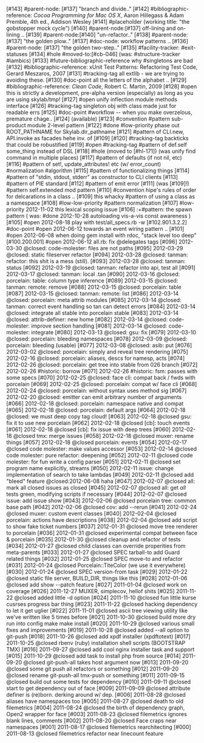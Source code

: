 [#143]       #parent-node: [#137] "branch and divide.."
[#142]       #bibliographic-reference: _Cocoa Programming for Mac OS X_,
               Aaron Hillegass & Adam Premble, 4th ed., Addison Wesley
[#141]       #placeholder (working title: "the gobstopper mock cycle")
[#140]       #parent-node:[#137] off-lining and on-lining ..
[#139]       #parent-node:[#140] "un-refactor.."
[#138]       #parent-node:[#137] "the golden plow.."
[#137]       #doc-node: workflow patterns ..
[#136]       #parent-node: [#137] "the golden two-step.."
[#135]       #facility-tracker: #exit-statuses
[#134] #hole #moved-to:[#cb-046]  (was: #structure-tracker #iambics)
[#133]       #future-bibliographic-reference why #singletons are bad
[#132]       #bibliographic-reference: xUnit Test Patterns: Refactoring
               Test Code, Gerard Meszaros, 2007
[#131]       #tracking-tag all extlib - we are trying to avoiding these.
[#130]       #doc-point  all the letters of the alphabet ..
[#129]       #bibliographic-reference: _Clean Code_, Robert C. Martin, 2009
[#128] #open this is strictly a development, pre-alpha version
               (especially) as long as you are using skylab/tmp!
[#127] #open unify inflection module methods interface
[#126]       #tracking-tag singleton obj with class made just for readable errs
[#125]       #doc-point #workflow -- when you make overzelous, premature chage..
[#124]       (available)
[#123]       #convention #pattern sub-product module 2-level pattern
[#122]       #done #low-priority phase out ROOT_PATHNAME for Skylab.dir_pathname
[#121]       #pattern of CLI.new, API.invoke as facades hehe inv. of [#109]
[#120]       #tracking-tag backticks that could be robustified
[#119] #open #tracking-tag #pattern of def.self some_thing instead of DSL
[#118] #hole (moved to [#hl-171]) (was unify find command in multiple places)
[#117]       #pattern of defaults (if not nil, etc)
[#116]       #pattern of set!, update_attributes! etc (w/ error_count)
               #normalization #algorithm
[#115]       #pattern of functionalizing things
[#114]       #pattern of "stdin, stdout, stderr" as constructor to CLI clients
[#113]       #pattern of PIE standard
[#112]       #pattern of emit error
[#111]       (was [#109]!) #pattern self.extended mod pattern
[#110]       #convention hipe's rules of order for delcarations in a class ..
[#109]       this whacky #pattern of using a class as a namespace
[#108]       #low-low-priority #pattern normalization
[#107]       #low-priority 2012-11-02 this lexical scoping issue
[#106]       :+#pattern: the spawn pattern
             ( was: #done 2012-10-28 autoloading vis-a-vis const awareness )
[#105] #open 2012-08-18 play with test/all_specs.rb -w
[#102.901.3.2.2] #doc-point #open 2012-06-12 towards an event wiring pattern ..
[#101] #open 2012-06-08 when doing gem install with rdoc, "stack level too deep"
[#100.200.001] #open 2012-06-12 all.rb: fix @delegates tags
[#096] 2012-03-30 @closed: code-molester: files are not paths
[#095] 2012-03-29 @closed: static fileserver refactor
[#094] 2012-03-28 @closed: tanman: refactor: this shit is a mess (still).
[#093] 2012-03-28 @closed: tanman: status
[#092] 2012-03-19 @closed: tanman: refactor into api, test all
[#091] 2012-03-17 @closed: tanman: local .tan
[#090] 2012-03-16 @closed: porcelain: table: column type inference
[#089] 2012-03-15 @closed: tanman: remote: remove
[#088] 2012-03-15 @closed: porcelain: table
[#087] 2012-03-15 @closed: tanman: remote: list
[#086] 2012-03-14 @closed: porcelain: meta attrib modules
[#085] 2012-03-14 @closed: tanman: correct event handling so tan can detect errors
[#084] 2012-03-14 @closed: integrate all stable into porcelain stable
[#083] 2012-03-14 @closed: attrib-definer: new home
[#082] 2012-03-14 @closed: code-molester: improve section handling
[#081] 2012-03-14 @closed: code-molester: integrate
[#080] 2012-03-13 @closed: gsu: fix
[#079] 2012-03-10 @closed: porcelain: bleeding namespaces
[#078] 2012-03-09 @closed: porcelain: bleeding (usable)
[#077] 2012-03-08 @closed: asib: put
[#076] 2012-03-02 @closed: porcelain: simply and reveal tree rendering
[#075] 2012-02-16 @closed: porcelain: aliases, descs for namesp, acts
[#074] 2012-02-26 @closed: porcelain: get tree into stable from 026 branch
[#072] 2012-02-26 #historic: borrow
[#071] 2012-02-26 #historic: fsm: passes with some specs
[#070] 2012-02-25 @closed: face cli: compat back / fwds with porcelain
[#069] 2012-02-25 @closed: porcelain: compat w/ face cli
[#068] 2012-02-24 @closed: porcelain: without syntax uses method sig
[#067] 2012-02-20 @closed: emitter can emit arbitrary number of arguments
[#066] 2012-02-18 @closed: porcelain: namespace native and compat
[#065] 2012-02-18 @closed: porcelain: default args
[#064] 2012-02-18 @closed: we must deep copy tag cloud!
[#063] 2012-02-18 @closed gsu: fix it to use new porcelain
[#062] 2012-02-18 @closed [cb]: touch events
[#061] 2012-02-18 @closed [cb]: fix issue with deep trees
[#060] 2012-02-18 @closed tmx: merge issues
[#058] 2012-02-18 @closed muxer: rename things
[#057] 2012-02-18 @closed porcelain: events
[#054] 2012-02-17 @closed code molester: make values accessor
[#053] 2012-02-14 @closed code molester: pure refactor: deepening
[#052] 2012-02-11 @closed code molester: for fun write a config parser
[#051] 2012-02-11 @closed set program name explicitly, streams
[#050] 2012-02-11 issue: change implementation of search to take lambdas
[#049] 2012-02-11 @closed add "bleed" feature @closed:2012-06-08 haha
[#047] 2012-02-07 @closed all: mark all closed issues as closed
[#045] 2012-02-07 @closed all: get *all* tests green, modifying scripts if necessary
[#044] 2012-02-07 @closed issue: add issue show
[#043] 2012-02-06 @closed porcelain tree: common base path
[#042] 2012-02-06 @closed cov: add --rerun
[#041] 2012-02-24 @closed muxer: custom event classes
[#040] 2012-02-04 @closed porcelain: actions have descriptions
[#038] 2012-02-04 @closed add script to show fake ticket numbers
[#037] 2012-01-31 @closed move tree renderer to porcelain
[#036] 2012-01-31 @closed experimental compat between face & porcelain
[#035] 2012-01-30 @closed cleanup and refactor of tests
[#034] 2012-01-27 @closed child classes can override properities from meta-parents
[#033] 2012-01-27 @closed SPEC tarball-to add Guard related things
[#032] 2012-01-25 @closed SPEC move-to and refactor
[#031] 2012-01-24 @closed Porcelain::TiteColor (we use it everywhere)
[#030] 2012-01-24 @closed SPEC version-from task
[#029] 2012-01-22 @closed static file server, BUILD_DIR, things like this
[#028] 2012-01-06 @closed add show --patch feature
[#027] 2011-01-04 @closed work on coverage
[#026] 2011-12-27 MUXER, simplecov, hellof shits
[#025] 2011-11-22 @closed added little -d option
[#024] 2011-11-10 @closed fun little kurse cusrses progress bar thing
[#023] 2011-11-22 @closed hacking dependency to let it get uglier
[#022] 2011-11-01 @closed ascii tree viewing utility like we've written like 5 times before
[#021] 2011-10-30 @closed build more dry run into config make make install
[#020] 2011-10-29 @closed various small fixes and improvements
[#019] 2011-10-28 @closed added --all option to git-push
[#018] 2011-10-26 @closed add xpdf installer (xpdftotext)
[#017] 2011-10-25 @closed rbenv (ruby) installation shell scripts (BOOTSTRAP TMX)
[#016] 2011-09-27 @closed add cool nginx installer task and support
[#015] 2011-10-29 @closed add task to install php from source
[#014] 2011-09-20 @closed git-push-all takes host argument now
[#013] 2011-09-20 @closed some git push all refactors or something
[#012] 2011-09-20 @closed rename git-push-all tmx-push or something
[#011] 2011-09-15 @closed build out some tests for dependency
[#010] 2011-09-11 @closed start to get dependency out of face
[#009] 2011-09-09 @closed attribute definer is (re)born. derking around w/ dep.
[#006] 2011-08-28 @closed aliases have namespaces too
[#005] 2011-08-27 @closed death to old filemetrics
[#004] 2011-08-24 @closed the birth of dependency graph, Open2 wrapper for face
[#003] 2011-08-23 @closed filemetrics ignores blank lines, comments
[#002] 2011-08-20 @closed Face craps near namespaces
[#001] 2011-08-17 @closed filemetrics rearchitecting
[#000] 2011-08-13 @closed filemetrics refactor near linecount feature
